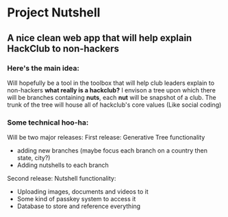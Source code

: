 # Project Nutshell
## A nice clean web app that will help explain HackClub to non-hackers
### Here's the main idea:
Will hopefully be a tool in the toolbox that will help club leaders explain to non-hackers **what really is a hackclub?**
I envison a tree upon which there will be branches containing **nuts**, each **nut** will be snapshot of a club.
The trunk of the tree will house all of hackclub's core values (Like social coding)

### Some technical hoo-ha:
Will be two major releases:
First release:
Generative Tree functionality 
- adding new branches (maybe focus each branch on a country then state, city?) 
- Adding nutshells to each branch

Second release:
Nutshell functionality:
- Uploading images, documents and videos to it
- Some kind of passkey system to access it
- Database to store and reference everything
